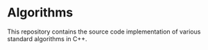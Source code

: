 # Algorithms
 This repository contains the source code implementation of various standard algorithms in C++.
